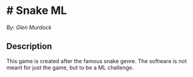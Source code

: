 # # Snake ML
*By: Glen Murdock*

## Description
This game is created after the famous snake genre. The software is not meant for just the game, but to be a ML challenge.
